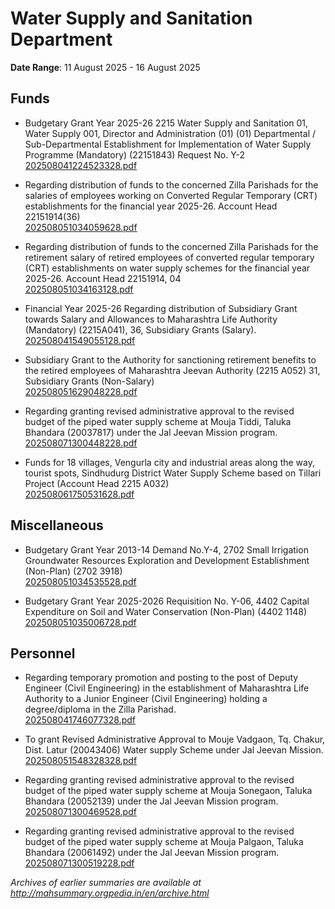 # Water Supply and Sanitation Department

**Date Range**: 11 August 2025 - 16 August 2025


## Funds
- Budgetary Grant Year 2025-26 2215 Water Supply and Sanitation 01, Water Supply 001, Director and Administration (01) (01) Departmental / Sub-Departmental Establishment for Implementation of Water Supply Programme (Mandatory) (22151843) Request No. Y-2\
  [202508041224523328.pdf](https://gr.maharashtra.gov.in/Site/Upload/Government%20Resolutions/English/202508041224523328.pdf)

- Regarding distribution of funds to the concerned Zilla Parishads for the salaries of employees working on Converted Regular Temporary (CRT) establishments for the financial year 2025-26.  Account Head 22151914(36)\
  [202508051034059628.pdf](https://gr.maharashtra.gov.in/Site/Upload/Government%20Resolutions/English/202508051034059628.pdf)

- Regarding distribution of funds to the concerned Zilla Parishads for the retirement salary of retired employees of converted regular temporary (CRT) establishments on water supply schemes for the financial year 2025-26. Account Head 22151914, 04\
  [202508051034163128.pdf](https://gr.maharashtra.gov.in/Site/Upload/Government%20Resolutions/English/202508051034163128.pdf)

- Financial Year 2025-26 Regarding distribution of Subsidiary Grant towards Salary and Allowances to Maharashtra Life Authority (Mandatory) (2215A041), 36, Subsidiary Grants (Salary).\
  [202508041549055128.pdf](https://gr.maharashtra.gov.in/Site/Upload/Government%20Resolutions/English/202508041549055128.pdf)

- Subsidiary Grant to the Authority for sanctioning retirement benefits to the retired employees of Maharashtra Jeevan Authority (2215 A052) 31, Subsidiary Grants (Non-Salary)\
  [202508051629048228.pdf](https://gr.maharashtra.gov.in/Site/Upload/Government%20Resolutions/English/202508051629048228.pdf)

- Regarding granting revised administrative approval to the revised budget of the piped water supply scheme at Mouja Tiddi, Taluka Bhandara (20037817) under the Jal Jeevan Mission program.\
  [202508071300448228.pdf](https://gr.maharashtra.gov.in/Site/Upload/Government%20Resolutions/English/202508071300448228.pdf)

- Funds for 18 villages, Vengurla city and industrial areas along the way, tourist spots, Sindhudurg District Water Supply Scheme based on Tillari Project (Account Head 2215 A032)\
  [202508061750531628.pdf](https://gr.maharashtra.gov.in/Site/Upload/Government%20Resolutions/English/202508061750531628.pdf)

## Miscellaneous
- Budgetary Grant Year 2013-14 Demand No.Y-4, 2702 Small Irrigation Groundwater Resources Exploration and Development Establishment (Non-Plan) (2702 3918)\
  [202508051034535528.pdf](https://gr.maharashtra.gov.in/Site/Upload/Government%20Resolutions/English/202508051034535528.pdf)

- Budgetary Grant Year 2025-2026 Requisition No. Y-06, 4402 Capital Expenditure on Soil and Water Conservation (Non-Plan) (4402 1148)\
  [202508051035006728.pdf](https://gr.maharashtra.gov.in/Site/Upload/Government%20Resolutions/English/202508051035006728.pdf)

## Personnel
- Regarding temporary promotion and posting to the post of Deputy Engineer (Civil Engineering) in the establishment of Maharashtra Life Authority to a Junior Engineer (Civil Engineering) holding a degree/diploma in the Zilla Parishad.\
  [202508041746077328.pdf](https://gr.maharashtra.gov.in/Site/Upload/Government%20Resolutions/English/202508041746077328.pdf)

- To grant Revised Administrative Approval to Mouje Vadgaon, Tq. Chakur, Dist. Latur (20043406)  Water supply Scheme under Jal Jeevan Mission.\
  [202508051548328328.pdf](https://gr.maharashtra.gov.in/Site/Upload/Government%20Resolutions/English/202508051548328328.pdf)

- Regarding granting revised administrative approval to the revised budget of the piped water supply scheme at Mouja Sonegaon, Taluka Bhandara (20052139) under the Jal Jeevan Mission program.\
  [202508071300469528.pdf](https://gr.maharashtra.gov.in/Site/Upload/Government%20Resolutions/English/202508071300469528.pdf)

- Regarding granting revised administrative approval to the revised budget of the piped water supply scheme at Mouja Palgaon, Taluka Bhandara (20061492) under the Jal Jeevan Mission program.\
  [202508071300519228.pdf](https://gr.maharashtra.gov.in/Site/Upload/Government%20Resolutions/English/202508071300519228.pdf)


*Archives of earlier summaries are available at http://mahsummary.orgpedia.in/en/archive.html*